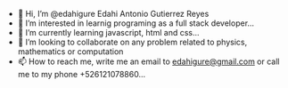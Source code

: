 - 👋 Hi, I’m @edahigure Edahi Antonio Gutierrez Reyes
- 👀 I’m interested in learnig programing as a full stack developer...
- 🌱 I’m currently learning javascript,  html and css...
- 💞️ I’m looking to collaborate on any problem related to physics, mathematics or computation
- 📫 How to reach me, write me an email to edahigure@gmail.com or call me to my phone +526121078860...

<!---
edahigure/edahigure is a ✨ special ✨ repository because its `README.md` (this file) appears on your GitHub profile.
You can click the Preview link to take a look at your changes.
--->
